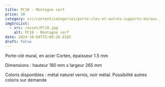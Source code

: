 ```yaml
---
title: PC10 - Montagne cerf
price: 30
category: src/content/categories/porte-cles-et-autres-supports-muraux.json
imgSrcList:
  - src: /asset/PC10.jpg
    alt: PC10 - Montagne cerf
date: 2024-10-04T15:09:26.818Z
draft: false
---
```


Porte-clé mural, en acier Corten, épaisseur 1.5 mm

Dimensions : hauteur 180 mm x largeur 265 mm

Coloris disponibles : métal naturel vernis, noir métal. Possibilité autres coloris sur demande
